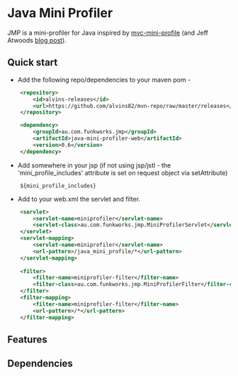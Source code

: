 # Java Mini Profiler

JMP is a mini-profiler for Java inspired by [mvc-mini-profile](http://miniprofiler.com/) (and Jeff Atwoods [blog post](http://www.codinghorror.com/blog/2011/06/performance-is-a-feature.html)\).

## Quick start

* Add the following repo/dependencies to your maven pom -

```xml
	<repository>
    	<id>alvins-releases</id>
    	<url>https://github.com/alvins82/mvn-repo/raw/master/releases</url>
	</repository>

	<dependency>
		<groupId>au.com.funkworks.jmp</groupId>
		<artifactId>java-mini-profiler-web</artifactId>
		<version>0.6</version>
	</dependency>	
```

* Add somewhere in your jsp (if not using jsp/jstl - the 'mini_profile_includes' attribute is set on request object via setAttribute) 

```
	${mini_profile_includes}
```

* Add to your web.xml the servlet and filter.

```xml
	<servlet>
		<servlet-name>miniprofiler</servlet-name>
		<servlet-class>au.com.funkworks.jmp.MiniProfilerServlet</servlet-class>		
	</servlet>
	<servlet-mapping>
		<servlet-name>miniprofiler</servlet-name>
		<url-pattern>/java_mini_profile/*</url-pattern>
	</servlet-mapping>
	
	<filter>
		<filter-name>miniprofiler-filter</filter-name>		 
		<filter-class>au.com.funkworks.jmp.MiniProfilerFilter</filter-class>				
	</filter>
	<filter-mapping>
		<filter-name>miniprofiler-filter</filter-name>
		<url-pattern>/*</url-pattern>
	</filter-mapping>
```

## Features



## Dependencies